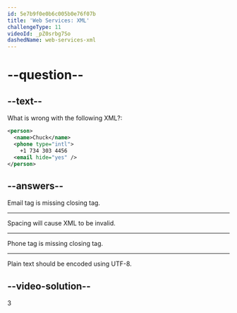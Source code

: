 ```yaml
---
id: 5e7b9f0e0b6c005b0e76f07b
title: 'Web Services: XML'
challengeType: 11
videoId: _pZ0srbg7So
dashedName: web-services-xml
---
```


# --question--

## --text--

What is wrong with the following XML?:

```xml
<person>
  <name>Chuck</name>
  <phone type="intl">
    +1 734 303 4456
  <email hide="yes" />
</person>
```

## --answers--

Email tag is missing closing tag.

---

Spacing will cause XML to be invalid.

---

Phone tag is missing closing tag.

---

Plain text should be encoded using UTF-8.

## --video-solution--

3

